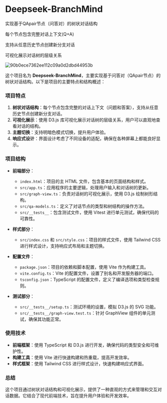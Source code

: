 
# Deepseek-BranchMind

实现基于QApair节点（问答对）的树状对话结构

每个节点包含完整对话上下文(Q+A)

支持从任意历史节点创建新分支对话

可视化展示对话树的层级关系

![90b0ece7362ee112c09a0d2dbd44953b](https://github.com/user-attachments/assets/7031af8f-78c8-4735-a138-aa4229a78f78)

这个项目名为 **Deepseek-BranchMind**，主要实现基于问答对（QApair节点）的树状对话结构。以下是项目的主要特点和结构概述：

### 项目特点

1. **树状对话结构**：每个节点包含完整的对话上下文（问题和答案），支持从任意历史节点创建新分支对话。
2. **可视化展示**：使用 D3.js 库可视化展示对话树的层级关系，用户可以直观地查看对话的结构。
3. **主题切换**：支持明暗色模式切换，提升用户体验。
4. **响应式设计**：界面设计考虑了不同设备的适配，确保在各种屏幕上都能良好显示。

### 项目结构

- **前端部分**：
  - `index.html`：项目的主 HTML 文件，包含基本的页面结构和样式。
  - `src/app.ts`：应用程序的主要逻辑，处理用户输入和对话树的更新。
  - `src/graph-view.ts`：负责对话树的可视化展示，使用 D3.js 绘制树形结构。
  - `src/qa-models.ts`：定义了对话节点的类型和树结构的操作方法。
  - `src/__tests__`：包含测试文件，使用 Vitest 进行单元测试，确保代码的可靠性。

- **样式部分**：
  - `src/index.css` 和 `src/style.css`：项目的样式文件，使用 Tailwind CSS 进行样式设计，支持响应式布局和主题切换。

- **配置文件**：
  - `package.json`：项目的依赖和脚本配置，使用 Vite 作为构建工具。
  - `vite.config.ts`：Vite 的配置文件，设置了别名和开发服务器的端口。
  - `tsconfig.json`：TypeScript 的配置文件，定义了编译选项和类型检查规则。

- **测试部分**：
  - `src/__tests__/setup.ts`：测试环境的设置，模拟 D3.js 的 SVG 功能。
  - `src/__tests__/graph-view.test.ts`：针对 GraphView 组件的单元测试，确保其功能正常。

### 使用技术

- **前端框架**：使用 TypeScript 和 D3.js 进行开发，确保代码的类型安全和可维护性。
- **构建工具**：使用 Vite 进行快速构建和热重载，提高开发效率。
- **样式框架**：使用 Tailwind CSS 进行样式设计，快速构建响应式界面。

### 总结

这个项目通过树状对话结构和可视化展示，提供了一种直观的方式来管理和交互对话数据。它结合了现代前端技术，旨在提升用户体验和开发效率。
